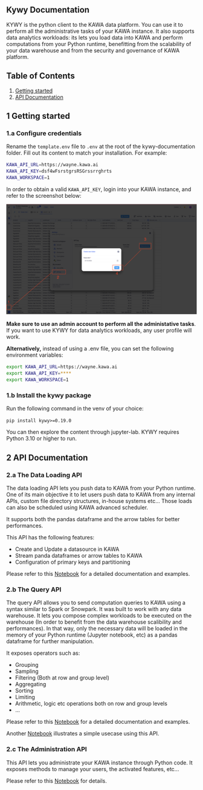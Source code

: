 Kywy Documentation
-

KYWY is the python client to the KAWA data platform. 
You can use it to perform all the administrative tasks of your KAWA instance.
It also supports data analytics workloads: its lets you load data into KAWA and perform
computations from your Python runtime, benefitting from the scalability of your
data warehouse and from the security and governance of KAWA platform.

## Table of Contents
1. [Getting started](#1-getting-started)
2. [API Documentation](#2-api-documentation)


## 1 Getting started

### 1.a Configure credentials

Rename the `template.env` file to `.env` at the root of the kywy-documentation folder.
Fill out its content to match your installation. For example:

```bash
KAWA_API_URL=https://wayne.kawa.ai
KAWA_API_KEY=dsf4wFsrstgrsRSGrssrrghrts
KAWA_WORKSPACE=1
```

In order to obtain a valid `KAWA_API_KEY`, login into your KAWA instance, and refer to the screenshot below:

<p align="center">
  <img  src="readme-assets/api-key.png" alt="generate api key" />
</p>

**Make sure to use an admin account to perform all the administative tasks**. If you
want to use KYWY for data analytics workloads, any user profile will work.


__Alternatively,__ instead of using a .env file, you can set the following environment variables:

```bash
export KAWA_API_URL=https://wayne.kawa.ai
export KAWA_API_KEY=****
export KAWA_WORKSPACE=1
```


### 1.b Install the kywy package

Run the following command in the venv of your choice:

`pip install kywy>=0.19.0`

You can then explore the content through jupyter-lab.
KYWY requires Python 3.10 or higher to run.


## 2 API Documentation

### 2.a The Data Loading API

The data loading API lets you push data to KAWA from your Python runtime.
One of its main objective it to let users push data to KAWA from any internal APIs, custom file directory structures, in-house systems etc... 
Those loads can also be scheduled using KAWA advanced scheduler.

It supports both the pandas dataframe and the arrow tables for better performances.

This API has the following features:
- Create and Update a datasource in KAWA
- Stream panda dataframes or arrow tables to KAWA
- Configuration of primary keys and partitioning

Please refer to this [Notebook](./notebooks/data-operations/01_load_data_notebook.ipynb) for a detailed documentation and examples.


### 2.b The Query API

The query API allows you to send computation queries to KAWA using a syntax similar to Spark or Snowpark.
It was built to work with any data warehouse. 
It lets you compose complex workloads to be executed on the warehouse (In order to benefit from the data warehouse scalibility and performances). 
In that way, only the necessary data will be loaded
in the memory of your Python runtime (Jupyter notebook, etc) as a pandas dataframe for further manipulation.

It exposes operators such as:
- Grouping
- Sampling
- Filtering (Both at row and group level)
- Aggregating
- Sorting
- Limiting
- Arithmetic, logic etc operations both on row and group levels
- ...

Please refer to this [Notebook](./notebooks/data-operations/02_compute_notebook.ipynb) for a detailed documentation and examples.

Another [Notebook](./notebooks/data-operations/03_superstore_example_notebook.ipynb) illustrates a simple usecase using this API.



### 2.c The Administration API

This API lets you administrate your KAWA instance through Python code.
It exposes methods to manage your users, the activated features,
etc...

Please refer to this [Notebook](./notebooks/administration/01_kawa_administration_notebook.ipynb) for details.
